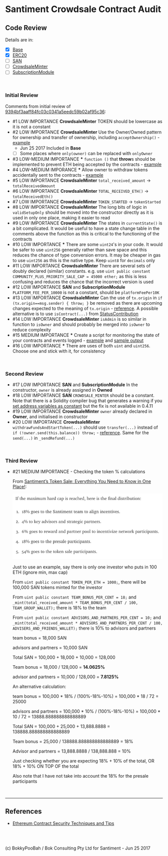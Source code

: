 # Santiment Crowdsale Contract Audit


## Code Review

Details are in:

* [x] [Base](Base.md)
* [x] [ERC20](ERC20.md)
* [ ] [SAN](SAN.md)
* [ ] [CrowdsaleMinter](CrowdsaleMinter.md)
* [ ] [SubscriptionModule](SubscriptionModule.md)

<br />

### Initial Review
Comments from initial review of [9394bf3aaff84fc03c0341a5eedc59b02af95c36](https://github.com/santiment/ethereum-crowdsale/tree/9394bf3aaff84fc03c0341a5eedc59b02af95c36):

* \#1 LOW IMPORTANCE **CrowdsaleMinter** TOKEN should be lowercase as it is not a constant
* \#2 LOW IMPORTANCE **CrowdsaleMinter** Use the Owner/Owned pattern for ownership and transfer of ownership, including `acceptOwnership()` - [example](https://github.com/bokkypoobah/RAREPeperiumToken/blob/master/contracts/RareToken.sol#L11-L35)
  * Jun 25 2017 Included in **Base**
  * [ ] Some places where `only(owner)` can be replaced with `onlyOwner`
* \#3 LOW-MEDIUM IMPORTANCE **\*** `function ()` that **throw**s should be implemented to prevent ETH being accepted by the contracts - [example](https://github.com/bokkypoobah/RAREPeperiumToken/blob/master/contracts/RareToken.sol#L139-L144)
* \#4 LOW-MEDIUM IMPORANCE **\*** Allow owner to withdraw tokens accidentally sent to the contracts - [example](https://github.com/openanx/OpenANXToken/blob/master/contracts/OpenANXToken.sol#L451-L458)
* \#5 LOW IMPORTANCE **CrowdsaleMinter** `total_received_amount` -> `totalReceivedAmount`
* \#6 LOW IMPORTANCE **CrowdsaleMinter** `TOTAL_RECEIVED_ETH()` -> `totalReceivedEth()`  
* \#7 LOW IMPORTANCE **CrowdsaleMinter** `TOKEN_STARTED` -> `tokenStarted`
* \#8 LOW IMPORTANCE **CrowdsaleMinter** The long bits of logic in `validSetupOnly` should be moved into the constructor directly as it is used in only one place, making it easier to read
* \#9 LOW IMPORTANCE **CrowdsaleMinter** The states in `currentState()` is a bit complicated. It would be useful to have a state change table in the comments above the function as this is critical to the functioning of the contracts
* \#10 LOW IMPORTANCE **\*** There are some `uint24`'s in your code. It would be safer to use `uint256` generally rather than save space and this reduces the chance of type conversion errors. It may be cheaper in gas to use `uint256` as this is the native type. Keep `uint8` for `decimals` only
* \#11 LOW IMPORTANCE **CrowdsaleMinter** There are several sets of doubly declared (similar) constants. e.g. use `uint public constant COMMUNITY_PLUS_PRIORITY_SALE_CAP = 45000 ether;` as this is less confusing and reduces the chance that the incorrect version is used
* \#12 LOW IMPORTANCE **SAN** and **SubscriptionModule** `PLATFORM_FEE_PER_10000` is not a constant, should be `platformFeePer10K`
* \#13 LOW IMPORTANCE **CrowdsaleMinter** Can the use of `tx.origin` in `if (tx.origin==msg.sender) { throw; }` be removed as there are upcoming changes expected to the meaning of `tx.origin` - [reference](https://www.reddit.com/r/ethereum/comments/6d11lv/erc_about_txorigin_change_for_account_abstraction/). A possible alternative is to use `isContract(...)` from [StatusContribution](https://github.com/status-im/status-network-token/blob/master/contracts/StatusContribution.sol#L406-L416) 
* \#14 LOW IMPORTANCE **CrowdsaleMinter** `isAdmin` is so similar in function to `isOwner` and should probably be merged into `isOwner` to reduce complexity
* \#15 MEDIUM IMPORTANCE **\*** Create a script for monitoring the state of your contracts and events logged - [example](https://github.com/openanx/OpenANXToken/blob/master/scripts/getOpenANXTokenDetails.sh) and [sample output](https://github.com/openanx/OpenANXToken/blob/master/scripts/Main_20170625_015900.txt)
* \#16 LOW IMPORTANCE **\*** There are uses of both `uint` and `uint256`. Choose one and stick with it, for consistency

<br />

### Second Review

* \#17 LOW IMPORTANCE **SAN** and **SubscriptionModule** In the constructor, `owner` is already assigned in **Owned**
* \#18 LOW IMPORTANCE **SAN** `CROWDSALE_MINTER` should be a constant. Note that there is a Solidity compiler bug that generates a warning if you [set address variables as constant](https://github.com/ethereum/solidity/issues/2441) but the fix is not available in 0.4.11
* \#19 LOW IMPORTANCE **CrowdsaleMinter** `owner` already declared in **Owner**, and initialised in constructor
* \#20 LOW IMPORTANCE **CrowdsaleMinter** `withdrawFundsAndStartToken(...)` should use `transfer(...)` instead of `if (!owner.send(this.balance)) throw;` - [reference](https://github.com/ConsenSys/smart-contract-best-practices#be-aware-of-the-tradeoffs-between-send-transfer-and-callvalue). Same for the `send(...)` in `_sendRefund(...)`

<br />

### Third Review

* \#21 MEDIUM IMPORTANCE - Checking the token % calculations

  From [Santiment’s Token Sale; Everything You Need to Know in One Place!](https://medium.com/santiment/santiments-token-sale-everything-you-need-to-know-in-one-place-bf8899ec6152):

  <kbd><img src="images/TokenDistribution-20170702-002155.png" /></kbd>

  Just to use an example, say there is only one investor who puts in 100 ETH (ignore min, max cap)

  From `uint public constant TOKEN_PER_ETH = 1000;`, there will be 100,000 SAN tokens minted for the investor

  From `uint public constant TEAM_BONUS_PER_CENT = 18;` and `_mint(total_received_amount * TEAM_BONUS_PER_CENT / 100, TEAM_GROUP_WALLET);` there is 18% to the team

  From `uint public constant ADVISORS_AND_PARTNERS_PER_CENT = 10;` and `_mint(total_received_amount * ADVISORS_AND_PARTNERS_PER_CENT / 100, ADVISERS_AND_FRIENDS_WALLET);` there is 10% to advisors and partners

  team bonus = 18,000 SAN

  advisors and partners = 10,000 SAN

  Total SAN = 100,000 + 18,000 + 10,000 = 128,000

  Team bonus = 18,000 / 128,000 = **14.0625%**

  advisor and partners = 10,000 / 128,000 = **7.8125%**

  An alternative calculation:

  team bonus = 100,000 * 18% / (100%-18%-10%) = 100,000 * 18 / 72 = 25000

  advisors and partners = 100,000 * 10% / (100%-18%-10%) = 100,000 * 10 / 72 = 13888.888888888888889

  Total SAN = 100,000 + 25,000 + 13,888.8888 = 138888.888888888888889

  Team bonus = 25,000 / 138888.888888888888889 = 18%

  Advisor and partners = 13,888.8888 / 138,888.888 = 10%

  Just checking whether you are expecting 18% + 10% of the total, OR 18% + 10% ON TOP OF the total

  Also note that I have not take into account the 18% for the presale participants

<br />

<hr />

## References

* [Ethereum Contract Security Techniques and Tips](https://github.com/ConsenSys/smart-contract-best-practices)

<br />

<br />

(c) BokkyPooBah / Bok Consulting Pty Ltd for Santiment - Jun 25 2017
